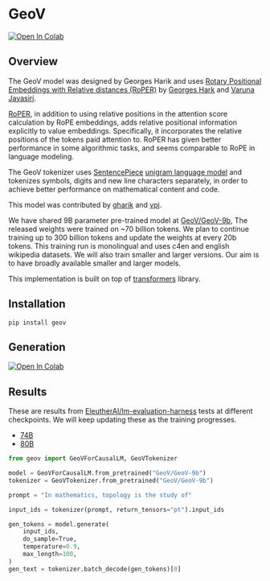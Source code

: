 # GeoV

[![Open In Colab](https://colab.research.google.com/assets/colab-badge.svg)](https://colab.research.google.com/github/geov-ai/geov/blob/master/notebooks/generate.ipynb)

## Overview

The GeoV model was designed by Georges Harik and uses
[Rotary Positional Embeddings with Relative distances (RoPER)](http://research.labml.ai/RoPER.html)
by [Georges Hark](https://twitter.com/ghark) and [Varuna Jayasiri](https://twitter.com/vpj).

[RoPER](http://research.labml.ai/RoPER.html), in addition to using relative positions in the attention score
calculation by RoPE embeddings, adds relative positional information explicitly to value embeddings.
Specifically, it incorporates the relative positions of the tokens paid attention to.
RoPER has given better performance in some algorithmic tasks, and seems comparable to RoPE in language modeling.

The GeoV tokenizer uses [SentencePiece](https://github.com/google/sentencepiece)
[unigram language model](https://arxiv.org/abs/1804.10959) and tokenizes symbols,
digits and new line characters separately, in order to achieve better performance on mathematical content and code.

This model was contributed by [gharik](https://huggingface.co/gharik) and [vpj](https://huggingface.co/vpj).

We have shared 9B parameter pre-trained model at [GeoV/GeoV-9b](https://huggingface.co/GeoV/GeoV-9b),
The released weights were trained on ~70 billion tokens.
We plan to continue training up to 300 billion tokens and update the weights at every 20b tokens.
This training run is monolingual and uses c4en and english wikipedia datasets.
We will also train smaller and larger versions.
Our aim is to have broadly available smaller and larger models.

This implementation is built on top of [transformers](https://github.com/huggingface/transformers) library.

## Installation

```shell
pip install geov
```

## Generation

[![Open In Colab](https://colab.research.google.com/assets/colab-badge.svg)](https://colab.research.google.com/github/geov-ai/geov/blob/master/notebooks/generate.ipynb)

## Results

These are results from [EleutherAI/lm-evaluation-harness](https://github.com/EleutherAI/lm-evaluation-harness) tests at
different checkpoints.
We will keep updating these as the training progresses.

* [74B](results.074B.md)
* [80B](results.080B.md)

```python
from geov import GeoVForCausalLM, GeoVTokenizer

model = GeoVForCausalLM.from_pretrained("GeoV/GeoV-9b")
tokenizer = GeoVTokenizer.from_pretrained("GeoV/GeoV-9b")

prompt = "In mathematics, topology is the study of"

input_ids = tokenizer(prompt, return_tensors="pt").input_ids

gen_tokens = model.generate(
    input_ids,
    do_sample=True,
    temperature=0.9,
    max_length=100,
)
gen_text = tokenizer.batch_decode(gen_tokens)[0]
```